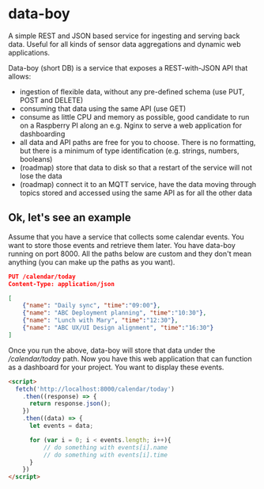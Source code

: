 # data-boy
A simple REST and JSON based service for ingesting and serving back data. Useful for all kinds of sensor data aggregations and dynamic web applications.

Data-boy (short DB) is a service that exposes a REST-with-JSON API that allows:
* ingestion of flexible data, without any pre-defined schema (use PUT, POST and DELETE)
* consuming that data using the same API (use GET)
* consume as little CPU and memory as possible, good candidate to run on a Raspberry PI along an e.g. Nginx to serve a web application for dashboarding
* all data and API paths are free for you to choose. There is no formatting, but there is a minimum of type identification (e.g. strings, numbers, booleans)
* (roadmap) store that data to disk so that a restart of the service will not lose the data
* (roadmap) connect it to an MQTT service, have the data moving through topics stored and accessed using the same API as for all the other data

## Ok, let's see an example

Assume that you have a service that collects some calendar events. You want to store those events and retrieve them later. You have data-boy running on port 8000. All the paths below are custom and they don't mean anything (you can make up the paths as you want).

```json
PUT /calendar/today
Content-Type: application/json

[
    {"name": "Daily sync", "time":"09:00"},
    {"name": "ABC Deployment planning", "time":"10:30"},
    {"name": "Lunch with Mary", "time":"12:30"},
    {"name": "ABC UX/UI Design alignment", "time":"16:30"}
]
```

Once you run the above, data-boy will store that data under the _/calendar/today_ path.
Now you have this web application that can function as a dashboard for your project. You want to display these events.

```html
<script>
  fetch('http://localhost:8000/calendar/today')
    .then((response) => {
      return response.json();
    })
    .then((data) => {
      let events = data;

      for (var i = 0; i < events.length; i++){
          // do something with events[i].name
          // do something with events[i].time
      }
    })
</script>
```